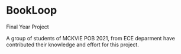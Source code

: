 # BookLoop
 Final Year Project

A group of students of MCKVIE POB 2021, from ECE deparment have contributed their knowledge and effort for this project.
